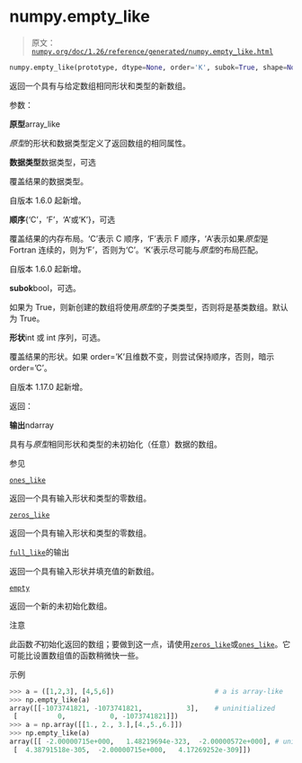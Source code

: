 # numpy.empty_like

> 原文：[`numpy.org/doc/1.26/reference/generated/numpy.empty_like.html`](https://numpy.org/doc/1.26/reference/generated/numpy.empty_like.html)

```py
numpy.empty_like(prototype, dtype=None, order='K', subok=True, shape=None)
```

返回一个具有与给定数组相同形状和类型的新数组。

参数：

**原型**array_like

*原型*的形状和数据类型定义了返回数组的相同属性。

**数据类型**数据类型，可选

覆盖结果的数据类型。

自版本 1.6.0 起新增。

**顺序**{‘C’，‘F’，‘A’或‘K’}，可选

覆盖结果的内存布局。‘C’表示 C 顺序，‘F’表示 F 顺序，‘A’表示如果*原型*是 Fortran 连续的，则为‘F’，否则为‘C’。‘K’表示尽可能与*原型*的布局匹配。

自版本 1.6.0 起新增。

**subok**bool，可选。

如果为 True，则新创建的数组将使用*原型*的子类类型，否则将是基类数组。默认为 True。

**形状**int 或 int 序列，可选。

覆盖结果的形状。如果 order=’K’且维数不变，则尝试保持顺序，否则，暗示 order=’C’。

自版本 1.17.0 起新增。

返回：

**输出**ndarray

具有与*原型*相同形状和类型的未初始化（任意）数据的数组。

参见

[`ones_like`](https://numpy.org/doc/1.26/reference/generated/numpy.ones_like.html)

返回一个具有输入形状和类型的零数组。

[`zeros_like`](https://numpy.org/doc/1.26/reference/generated/numpy.zeros_like.html)

返回一个具有输入形状和类型的零数组。

[`full_like`](https://numpy.org/doc/1.26/reference/generated/numpy.full_like.html)的输出

返回一个具有输入形状并填充值的新数组。

[`empty`](https://numpy.org/doc/1.26/reference/generated/numpy.empty.html)

返回一个新的未初始化数组。

注意

此函数*不*初始化返回的数组；要做到这一点，请使用[`zeros_like`](https://numpy.org/doc/1.26/reference/generated/numpy.zeros_like.html)或[`ones_like`](https://numpy.org/doc/1.26/reference/generated/numpy.ones_like.html)。它可能比设置数组值的函数稍微快一些。

示例

```py
>>> a = ([1,2,3], [4,5,6])                         # a is array-like
>>> np.empty_like(a)
array([[-1073741821, -1073741821,           3],    # uninitialized
 [          0,           0, -1073741821]])
>>> a = np.array([[1., 2., 3.],[4.,5.,6.]])
>>> np.empty_like(a)
array([[ -2.00000715e+000,   1.48219694e-323,  -2.00000572e+000], # uninitialized
 [  4.38791518e-305,  -2.00000715e+000,   4.17269252e-309]]) 
```
